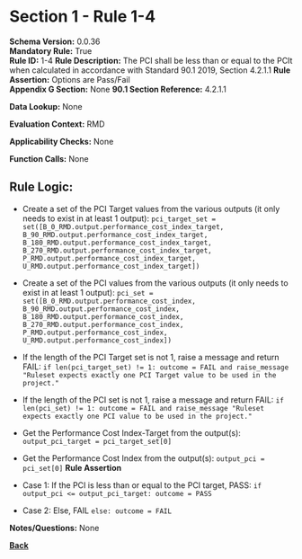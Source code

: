 # Section 1 - Rule 1-4
**Schema Version:** 0.0.36  
**Mandatory Rule:** True  
**Rule ID:** 1-4
**Rule Description:** The PCI shall be less than or equal to the PCIt when calculated in accordance with Standard 90.1 2019, Section 4.2.1.1
**Rule Assertion:** Options are Pass/Fail  
**Appendix G Section:** None
**90.1 Section Reference:** 4.2.1.1

**Data Lookup:** None  

**Evaluation Context:** RMD

**Applicability Checks:** None

**Function Calls:** None


## Rule Logic:
- Create a set of the PCI Target values from the various outputs (it only needs to exist in at least 1 output): `pci_target_set = set([B_0_RMD.output.performance_cost_index_target, B_90_RMD.output.performance_cost_index_target, B_180_RMD.output.performance_cost_index_target, B_270_RMD.output.performance_cost_index_target, P_RMD.output.performance_cost_index_target, U_RMD.output.performance_cost_index_target])`
- Create a set of the PCI values from the various outputs (it only needs to exist in at least 1 output): `pci_set = set([B_0_RMD.output.performance_cost_index, B_90_RMD.output.performance_cost_index, B_180_RMD.output.performance_cost_index, B_270_RMD.output.performance_cost_index, P_RMD.output.performance_cost_index, U_RMD.output.performance_cost_index])`
- If the length of the PCI Target set is not 1, raise a message and return FAIL: `if len(pci_target_set) != 1: outcome = FAIL and raise_message "Ruleset expects exactly one PCI Target value to be used in the project."`
- If the length of the PCI set is not 1, raise a message and return FAIL: `if len(pci_set) != 1: outcome = FAIL and raise_message "Ruleset expects exactly one PCI value to be used in the project."`

- Get the Performance Cost Index-Target from the output(s): `output_pci_target = pci_target_set[0]`
- Get the Performance Cost Index from the output(s): `output_pci = pci_set[0]`
**Rule Assertion**
- Case 1: If the PCI is less than or equal to the PCI target, PASS: `if output_pci <= output_pci_target: outcome = PASS`
- Case 2: Else, FAIL `else: outcome = FAIL`


**Notes/Questions:** None


**[Back](../_toc.md)**